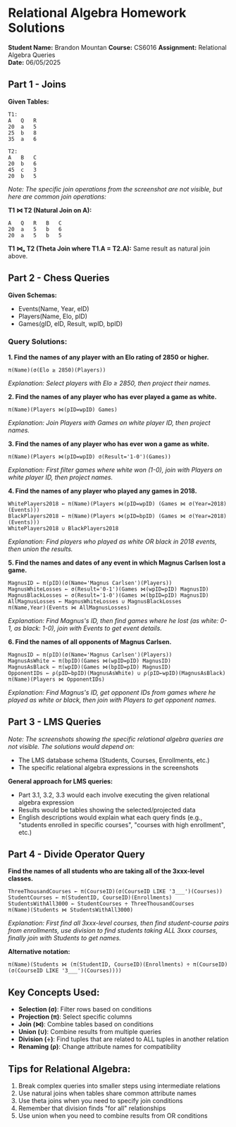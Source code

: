 # Relational Algebra Homework Solutions

**Student Name:** Brandon Mountan
**Course:** CS6016
**Assignment:** Relational Algebra Queries  
**Date:** 06/05/2025

## Part 1 - Joins

**Given Tables:**
```
T1:
A   Q   R
20  a   5
25  b   8
35  a   6

T2:
A   B   C
20  b   6
45  c   3
20  b   5
```

*Note: The specific join operations from the screenshot are not visible, but here are common join operations:*

**T1 ⋈ T2 (Natural Join on A):**
```
A   Q   R   B   C
20  a   5   b   6
20  a   5   b   5
```

**T1 ⋈ₐ T2 (Theta Join where T1.A = T2.A):**
Same result as natural join above.

## Part 2 - Chess Queries

**Given Schemas:**
- Events(Name, Year, eID)
- Players(Name, Elo, pID)
- Games(gID, eID, Result, wpID, bpID)

### Query Solutions:

**1. Find the names of any player with an Elo rating of 2850 or higher.**
```
π(Name)(σ(Elo ≥ 2850)(Players))
```
*Explanation: Select players with Elo ≥ 2850, then project their names.*

**2. Find the names of any player who has ever played a game as white.**
```
π(Name)(Players ⋈(pID=wpID) Games)
```
*Explanation: Join Players with Games on white player ID, then project names.*

**3. Find the names of any player who has ever won a game as white.**
```
π(Name)(Players ⋈(pID=wpID) σ(Result='1-0')(Games))
```
*Explanation: First filter games where white won (1-0), join with Players on white player ID, then project names.*

**4. Find the names of any player who played any games in 2018.**
```
WhitePlayers2018 ← π(Name)(Players ⋈(pID=wpID) (Games ⋈ σ(Year=2018)(Events)))
BlackPlayers2018 ← π(Name)(Players ⋈(pID=bpID) (Games ⋈ σ(Year=2018)(Events)))
WhitePlayers2018 ∪ BlackPlayers2018
```
*Explanation: Find players who played as white OR black in 2018 events, then union the results.*

**5. Find the names and dates of any event in which Magnus Carlsen lost a game.**
```
MagnusID ← π(pID)(σ(Name='Magnus Carlsen')(Players))
MagnusWhiteLosses ← σ(Result='0-1')(Games ⋈(wpID=pID) MagnusID)
MagnusBlackLosses ← σ(Result='1-0')(Games ⋈(bpID=pID) MagnusID)
AllMagnusLosses ← MagnusWhiteLosses ∪ MagnusBlackLosses
π(Name,Year)(Events ⋈ AllMagnusLosses)
```
*Explanation: Find Magnus's ID, then find games where he lost (as white: 0-1, as black: 1-0), join with Events to get event details.*

**6. Find the names of all opponents of Magnus Carlsen.**
```
MagnusID ← π(pID)(σ(Name='Magnus Carlsen')(Players))
MagnusAsWhite ← π(bpID)(Games ⋈(wpID=pID) MagnusID)
MagnusAsBlack ← π(wpID)(Games ⋈(bpID=pID) MagnusID)
OpponentIDs ← ρ(pID←bpID)(MagnusAsWhite) ∪ ρ(pID←wpID)(MagnusAsBlack)
π(Name)(Players ⋈ OpponentIDs)
```
*Explanation: Find Magnus's ID, get opponent IDs from games where he played as white or black, then join with Players to get opponent names.*

## Part 3 - LMS Queries

*Note: The screenshots showing the specific relational algebra queries are not visible. The solutions would depend on:*
- The LMS database schema (Students, Courses, Enrollments, etc.)
- The specific relational algebra expressions in the screenshots

**General approach for LMS queries:**
- Part 3.1, 3.2, 3.3 would each involve executing the given relational algebra expression
- Results would be tables showing the selected/projected data
- English descriptions would explain what each query finds (e.g., "students enrolled in specific courses", "courses with high enrollment", etc.)

## Part 4 - Divide Operator Query

**Find the names of all students who are taking all of the 3xxx-level classes.**

```
ThreeThousandCourses ← π(CourseID)(σ(CourseID LIKE '3___')(Courses))
StudentCourses ← π(StudentID, CourseID)(Enrollments)
StudentsWithAll3000 ← StudentCourses ÷ ThreeThousandCourses
π(Name)(Students ⋈ StudentsWithAll3000)
```

*Explanation: First find all 3xxx-level courses, then find student-course pairs from enrollments, use division to find students taking ALL 3xxx courses, finally join with Students to get names.*

**Alternative notation:**
```
π(Name)(Students ⋈ (π(StudentID, CourseID)(Enrollments) ÷ π(CourseID)(σ(CourseID LIKE '3___')(Courses))))
```

## Key Concepts Used:

- **Selection (σ)**: Filter rows based on conditions
- **Projection (π)**: Select specific columns
- **Join (⋈)**: Combine tables based on conditions
- **Union (∪)**: Combine results from multiple queries
- **Division (÷)**: Find tuples that are related to ALL tuples in another relation
- **Renaming (ρ)**: Change attribute names for compatibility

## Tips for Relational Algebra:
1. Break complex queries into smaller steps using intermediate relations
2. Use natural joins when tables share common attribute names
3. Use theta joins when you need to specify join conditions
4. Remember that division finds "for all" relationships
5. Use union when you need to combine results from OR conditions